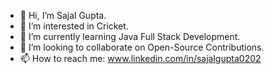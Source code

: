 - 👋 Hi, I’m Sajal Gupta.
- 👀 I’m interested in Cricket.
- 🌱 I’m currently learning Java Full Stack Development.
- 💞️ I’m looking to collaborate on Open-Source Contributions.
- 📫 How to reach me: www.linkedin.com/in/sajalgupta0202

<!---
sajal-gupta-0202/sajal-gupta-0202 is a ✨ special ✨ repository because its `README.md` (this file) appears on your GitHub profile.
You can click the Preview link to take a look at your changes.
--->
